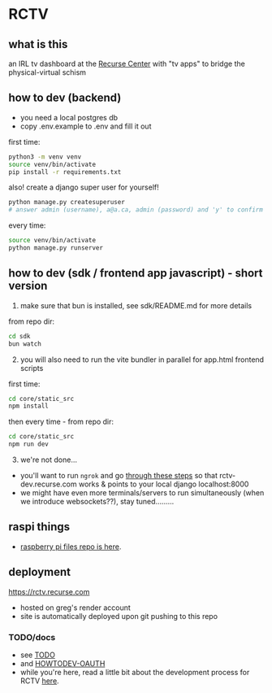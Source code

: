 # RCTV

## what is this

an IRL tv dashboard at the [Recurse Center](https://recurse.com/) with "tv apps" to bridge the physical-virtual schism

## how to dev (backend)

- you need a local postgres db
- copy .env.example to .env and fill it out

first time:
```bash
python3 -m venv venv
source venv/bin/activate
pip install -r requirements.txt
```

also! create a django super user for yourself!

```bash
python manage.py createsuperuser
# answer admin (username), a@a.ca, admin (password) and 'y' to confirm the bad password
```

every time:
```bash
source venv/bin/activate
python manage.py runserver
```

## how to dev (sdk / frontend app javascript) - short version

1. make sure that bun is installed, see sdk/README.md for more details

from repo dir:
```bash
cd sdk
bun watch
```

2. you will also need to run the vite bundler in parallel for app.html frontend scripts

first time:
```bash
cd core/static_src
npm install
```

then every time - from repo dir:
```bash
cd core/static_src
npm run dev
```

3. we're not done...

- you'll want to run `ngrok` and go [through these steps](./docs/HOWTODEV-OAUTH.md) so that rctv-dev.recurse.com works & points to your local django localhost:8000
- we might have even more terminals/servers to run simultaneously (when we introduce websockets??), stay tuned.........

## raspi things

- [raspberry pi files repo is here](https://github.com/gregsadetsky/rctv-raspi).

## deployment

https://rctv.recurse.com

- hosted on greg's render account
- site is automatically deployed upon git pushing to this repo

### TODO/docs

- see [TODO](./docs/TODO.md)
- and [HOWTODEV-OAUTH](./docs/HOWTODEV-OAUTH.md)
- while you're here, read a little bit about the development process for RCTV [here](./docs/Screen%20Shot%202023-11-10%20at%206.06.17%20PM.png).
